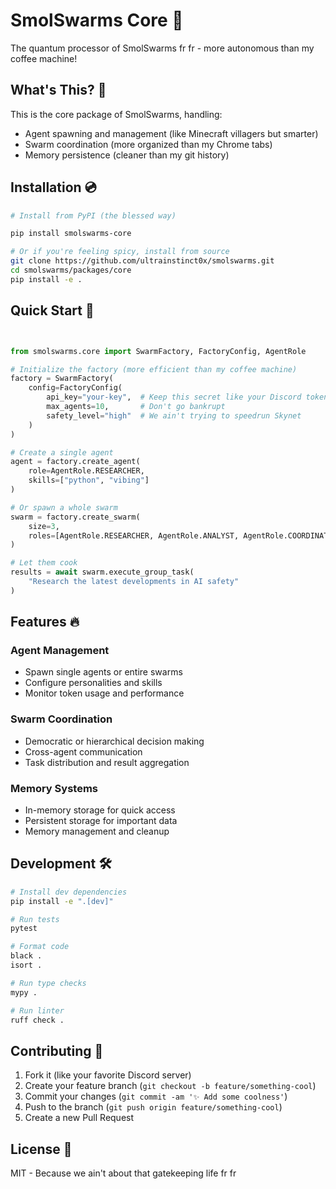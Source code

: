 # SmolSwarms Core 🧠

The quantum processor of SmolSwarms fr fr - more autonomous than my coffee machine!

## What's This? 🤔

This is the core package of SmolSwarms, handling:
- Agent spawning and management (like Minecraft villagers but smarter)
- Swarm coordination (more organized than my Chrome tabs)
- Memory persistence (cleaner than my git history)

## Installation 💿

```bash
# Install from PyPI (the blessed way)

pip install smolswarms-core

# Or if you're feeling spicy, install from source
git clone https://github.com/ultrainstinct0x/smolswarms.git
cd smolswarms/packages/core
pip install -e .
```

## Quick Start 🚀

```python


from smolswarms.core import SwarmFactory, FactoryConfig, AgentRole

# Initialize the factory (more efficient than my coffee machine)
factory = SwarmFactory(
    config=FactoryConfig(
        api_key="your-key",  # Keep this secret like your Discord token
        max_agents=10,       # Don't go bankrupt
        safety_level="high"  # We ain't trying to speedrun Skynet
    )
)

# Create a single agent
agent = factory.create_agent(
    role=AgentRole.RESEARCHER,
    skills=["python", "vibing"]
)

# Or spawn a whole swarm
swarm = factory.create_swarm(
    size=3,
    roles=[AgentRole.RESEARCHER, AgentRole.ANALYST, AgentRole.COORDINATOR]
)

# Let them cook
results = await swarm.execute_group_task(
    "Research the latest developments in AI safety"
)
```

## Features 🔥

### Agent Management
- Spawn single agents or entire swarms
- Configure personalities and skills
- Monitor token usage and performance

### Swarm Coordination
- Democratic or hierarchical decision making
- Cross-agent communication
- Task distribution and result aggregation

### Memory Systems
- In-memory storage for quick access
- Persistent storage for important data
- Memory management and cleanup

## Development 🛠️

```bash
# Install dev dependencies
pip install -e ".[dev]"

# Run tests
pytest

# Format code
black .
isort .

# Run type checks
mypy .

# Run linter
ruff check .
```

## Contributing 🤝

1. Fork it (like your favorite Discord server)
2. Create your feature branch (`git checkout -b feature/something-cool`)
3. Commit your changes (`git commit -am '✨ Add some coolness'`)
4. Push to the branch (`git push origin feature/something-cool`)
5. Create a new Pull Request

## License 📜

MIT - Because we ain't about that gatekeeping life fr fr
